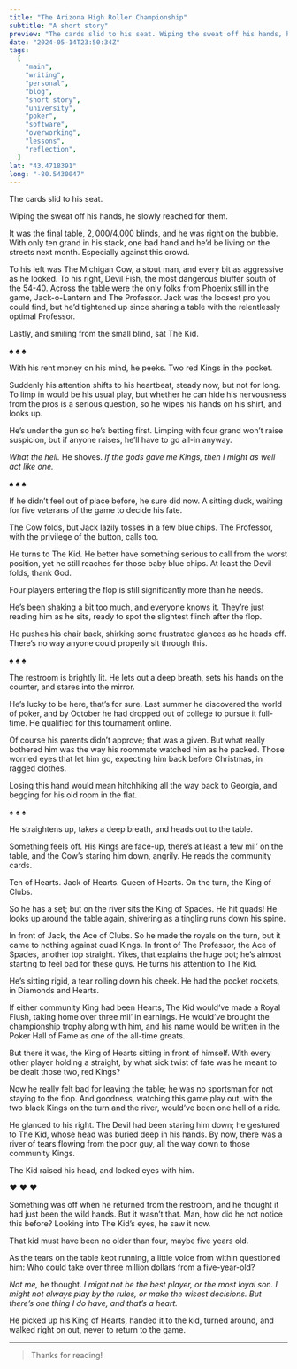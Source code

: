 ```yaml
---
title: "The Arizona High Roller Championship"
subtitle: "A short story"
preview: "The cards slid to his seat. Wiping the sweat off his hands, he slowly reached for them. It was the final table ..."
date: "2024-05-14T23:50:34Z"
tags:
  [
    "main",
    "writing",
    "personal",
    "blog",
    "short story",
    "university",
    "poker",
    "software",
    "overworking",
    "lessons",
    "reflection",
  ]
lat: "43.4718391"
long: "-80.5430047"
---
```


The cards slid to his seat.

Wiping the sweat off his hands, he slowly reached for them.

It was the final table, $2,000/$4,000 blinds, and he was right on the bubble. With only ten grand in his stack, one bad hand and he’d be living on the streets next month. Especially against this crowd.

To his left was The Michigan Cow, a stout man, and every bit as aggressive as he looked. To his right, Devil Fish, the most dangerous bluffer south of the 54-40. Across the table were the only folks from Phoenix still in the game, Jack-o-Lantern and The Professor. Jack was the loosest pro you could find, but he’d tightened up since sharing a table with the relentlessly optimal Professor.

Lastly, and smiling from the small blind, sat The Kid.

♠️ ♠️ ♠️

With his rent money on his mind, he peeks. Two red Kings in the pocket.

Suddenly his attention shifts to his heartbeat, steady now, but not for long. To limp in would be his usual play, but whether he can hide his nervousness from the pros is a serious question, so he wipes his hands on his shirt, and looks up.

He’s under the gun so he’s betting first. Limping with four grand won’t raise suspicion, but if anyone raises, he’ll have to go all-in anyway.

_What the hell._ He shoves. _If the gods gave me Kings, then I might as well act like one._

♠️ ♠️ ♠️

If he didn’t feel out of place before, he sure did now. A sitting duck, waiting for five veterans of the game to decide his fate.

The Cow folds, but Jack lazily tosses in a few blue chips. The Professor, with the privilege of the button, calls too.

He turns to The Kid. He better have something serious to call from the worst position, yet he still reaches for those baby blue chips. At least the Devil folds, thank God.

Four players entering the flop is still significantly more than he needs.

He’s been shaking a bit too much, and everyone knows it. They’re just reading him as he sits, ready to spot the slightest flinch after the flop.

He pushes his chair back, shirking some frustrated glances as he heads off. There’s no way anyone could properly sit through this.

♠️ ♠️ ♠️

The restroom is brightly lit. He lets out a deep breath, sets his hands on the counter, and stares into the mirror.

He’s lucky to be here, that’s for sure. Last summer he discovered the world of poker, and by October he had dropped out of college to pursue it full-time. He qualified for this tournament online.

Of course his parents didn’t approve; that was a given. But what really bothered him was the way his roommate watched him as he packed. Those worried eyes that let him go, expecting him back before Christmas, in ragged clothes.

Losing this hand would mean hitchhiking all the way back to Georgia, and begging for his old room in the flat.

♠️ ♠️ ♠️

He straightens up, takes a deep breath, and heads out to the table.

Something feels off. His Kings are face-up, there’s at least a few mil’ on the table, and the Cow’s staring him down, angrily. He reads the community cards.

Ten of Hearts. Jack of Hearts. Queen of Hearts. On the turn, the King of Clubs.

So he has a set; but on the river sits the King of Spades. He hit quads! He looks up around the table again, shivering as a tingling runs down his spine.

In front of Jack, the Ace of Clubs. So he made the royals on the turn, but it came to nothing against quad Kings. In front of The Professor, the Ace of Spades, another top straight. Yikes, that explains the huge pot; he’s almost starting to feel bad for these guys. He turns his attention to The Kid.

He’s sitting rigid, a tear rolling down his cheek. He had the pocket rockets, in Diamonds and Hearts.

If either community King had been Hearts, The Kid would’ve made a Royal Flush, taking home over three mil’ in earnings. He would’ve brought the championship trophy along with him, and his name would be written in the Poker Hall of Fame as one of the all-time greats.

But there it was, the King of Hearts sitting in front of himself. With every other player holding a straight, by what sick twist of fate was he meant to be dealt those two, red Kings?

Now he really felt bad for leaving the table; he was no sportsman for not staying to the flop. And goodness, watching this game play out, with the two black Kings on the turn and the river, would’ve been one hell of a ride.

He glanced to his right. The Devil had been staring him down; he gestured to The Kid, whose head was buried deep in his hands. By now, there was a river of tears flowing from the poor guy, all the way down to those community Kings.

The Kid raised his head, and locked eyes with him.

♥️ ♥️ ♥️

Something was off when he returned from the restroom, and he thought it had just been the wild hands. But it wasn’t that. Man, how did he not notice this before? Looking into The Kid’s eyes, he saw it now.

That kid must have been no older than four, maybe five years old.

As the tears on the table kept running, a little voice from within questioned him: Who could take over three million dollars from a five-year-old?

_Not me,_ he thought. _I might not be the best player, or the most loyal son. I might not always play by the rules, or make the wisest decisions. But there’s one thing I do have, and that’s a heart._

He picked up his King of Hearts, handed it to the kid, turned around, and walked right on out, never to return to the game.

---

> Thanks for reading!
